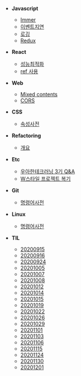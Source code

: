 - **Javascript**
  - [Immer](javascript/immer.md)
  - [이벤트지연](javascript/이벤트지연.md)
  - [로깅](javascript/logging.md)
  - [Redux](javascript/redux.md)
- **React**
  - [성능최적화](react/performance-optimization.md)
  - [ref 사용](react/ref.md)
- **Web**
  - [Mixed contents]()
  - [CORS]()
- **CSS**
  - [속성사전](css/속성사전.md)
- **Refactoring**

  - [개요](refactoring/개요.md)

- **Etc**
  - [우아한테크러닝 3기 Q&A](etc/oohah-tech-learning3-qna.md)
  - [W스타일 프로젝트 복기](etc/wstyle_review.md)
- **Git**
  - [명령어사전](git/명령어사전.md)
- **Linux**
  - [명령어사전](linux/명령어사전.md)
- **TIL**
  - [20200915](til/20200915.md)
  - [20200916](til/20200916.md)
  - [20200924](til/20200924.md)
  - [20201005](til/20201005.md)
  - [20201007](til/20201007.md)
  - [20201008](til/20201008.md)
  - [20201012](til/20201012.md)
  - [20201014](til/20201014.md)
  - [20201015](til/20201015.md)
  - [20201019](til/20201019.md)
  - [20201022](til/20201022.md)
  - [20201026](til/20201026.md)
  - [20201029](til/20201029.md)
  - [20201101](til/20201101.md)
  - [20201103](til/20201103.md)
  - [20201106](til/20201106.md)
  - [20201115](til/20201115.md)
  - [20201124](til/20201124.md)
  - [20201130](til/20201130.md)
  - [20201201](til/20201201.md)
